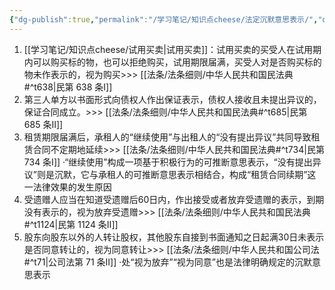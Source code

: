```yaml
---
{"dg-publish":true,"permalink":"/学习笔记/知识点cheese/法定沉默意思表示/","dgPassFrontmatter":true,"created":"2024-07-15T10:47:17.666+08:00","updated":"2024-09-30T11:32:31.022+08:00"}
---
```


1. [[学习笔记/知识点cheese/试用买卖\|试用买卖]]：试用买卖的买受人在试用期内可以购买标的物，也可以拒绝购买，试用期限届满，买受人对是否购买标的物未作表示的，视为购买>>> [[法条/法条细则/中华人民共和国民法典#^t638\|民第 638 条Ⅰ]]
2. 第三人单方以书面形式向债权人作出保证表示，债权人接收且未提出异议的，保证合同成立。>>> [[法条/法条细则/中华人民共和国民法典#^t685\|民第 685 条Ⅱ]]
3. 租赁期限届满后，承租人的“继续使用”与出租人的“没有提出异议”共同导致租赁合同不定期地延续>>> [[法条/法条细则/中华人民共和国民法典#^t734\|民第 734 条Ⅰ]]
·“继续使用”构成一项基于积极行为的可推断意思表示，“没有提出异议”则是沉默，它与承租人的可推断意思表示相结合，构成“租赁合同续期”这一法律效果的发生原因
4. 受遗赠人应当在知道受遗赠后60日内，作出接受或者放弃受遗赠的表示，到期没有表示的，视为放弃受遗赠>>> [[法条/法条细则/中华人民共和国民法典#^t1124\|民第 1124 条Ⅱ]]
5. 股东向股东以外的人转让股权，其他股东自接到书面通知之日起满30日未表示是否同意转让的，视为同意转让>>> [[法条/法条细则/中华人民共和国公司法#^t71\|公司法第 71 条Ⅱ]]
·处“视为放弃”“视为同意”也是法律明确规定的沉默意思表示
